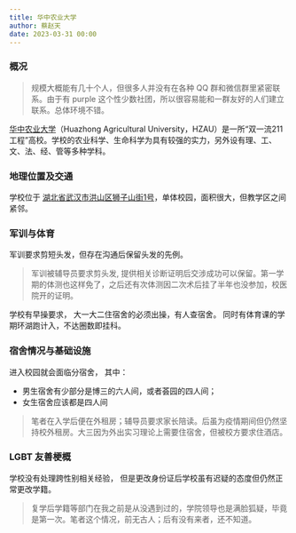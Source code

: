 ```yaml
---
title: 华中农业大学
author: 蔡赵天
date: 2023-03-31 00:00
---
```


### 概况

> 规模大概能有几十个人，但很多人并没有在各种 QQ 群和微信群里紧密联系。由于有 purple 这个性少数社团，所以很容易能和一群友好的人们建立联系。总体环境不错。


[华中农业大学](https://www.hzau.edu.cn)（Huazhong Agricultural University，HZAU）是一所“双一流211工程”高校。学校的农业科学、生命科学为具有较强的实力，另外设有理、工、文、法、经、管等多种学科。

### 地理位置及交通

学校位于 [湖北省武汉市洪山区狮子山街1号](https://amap.com/place/B001B08XU8)，单体校园，面积很大，但教学区之间紧邻。


### 军训与体育

军训要求剪短头发，但存在沟通后保留头发的先例。

> 军训被辅导员要求剪头发, 提供相关诊断证明后交涉成功可以保留。第一学期的体测也这样免了，之后还有次体测因二次术后挂了半年也没参加，校医院开的证明。

学校有早操要求， 大一大二住宿舍的必须出操，有人查宿舍。
同时有体育课的学期环湖跑计入，不达圈数即挂科。

### 宿舍情况与基础设施

进入校园就会面临分宿舍， 其中：
- 男生宿舍有少部分是博三的六人间，或者荟园的四人间；
- 女生宿舍应该都是四人间

> 笔者在入学后便在外租房；辅导员要求家长陪读。后虽为疫情期间但仍然坚持校外租房。大三因为外出实习理论上需要住宿舍，但被校方要求住酒店。 


### LGBT 友善梗概
学校没有处理跨性别相关经验， 但是更改身份证后学校虽有迟疑的态度但仍然正常更改学籍。 

> 复学后学籍等部门在我之前是从没遇到过的，学院领导也是满脸狐疑，毕竟是第一次。笔者这个情况，前无古人；后有没有来者，还不知道。




